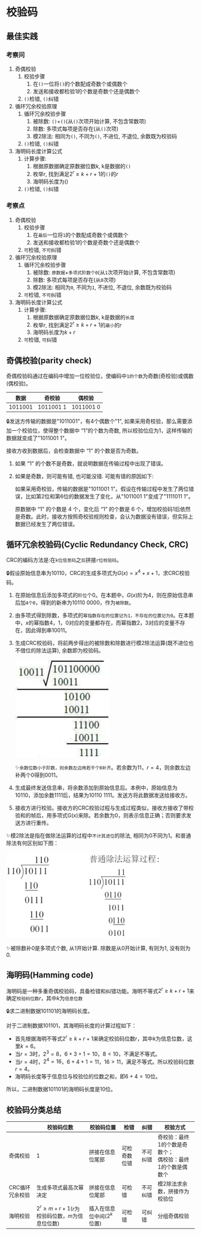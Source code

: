 # 校验码

## 最佳实践

### 考察问

1. 奇偶校验
    1. 校验步骤
        1. 在`()`一位将`()`的个数配成奇数个或偶数个
        2. 发送和接收都检验1的个数是奇数个还是偶数个
    2. `()`检错, `()`纠错
2. 循环冗余校验原理
    1. 循环冗余校验步骤
        1. 被除数: `()`+`()`(从`()`次项开始计算, 不包含常数项)
        2. 除数: 多项式每项是否存在(从`()`次项)
        3. 模2除法: 相同为`()`, 不同为`()`, 不进位, 不退位, 余数既为校验码
    2. `()`检错, `()`纠错
3. 海明码长度计算公式
    1. 计算步骤:
        1. 根据原数据确定原数据位数$k$, k是数据的`()`
        2. 枚举$r$, 找到满足$2^{r}\geq k + r + 1$的`()`的$r$
        3. 海明码长度为$`()`$
    2. `()`检错, `()`纠错

### 考察点

1. 奇偶校验
    1. 校验步骤
        1. 在`最后`一位将`1`的个数配成奇数个或偶数个
        2. 发送和接收都检验1的个数是奇数个还是偶数个
    2. `可`检错, `不可`纠错
2. 循环冗余校验原理
    1. 循环冗余校验步骤
        1. 被除数: `原数据`+`多项式阶数个0`(从`1`次项开始计算, 不包含常数项)
        2. 除数: 多项式每项是否存在(从`0`次项)
        3. 模2除法: 相同为`0`, 不同为`1`, 不进位, 不退位, 余数既为校验码
    2. `可`检错, `不可`纠错
3. 海明码长度计算公式
    1. 计算步骤:
        1. 根据原数据确定原数据位数$k$, k是数据的`长度`
        2. 枚举$r$, 找到满足$2^{r}\geq k + r + 1$的`最小`的$r$
        3. 海明码长度为$`k+r`$
    2. `可`检错, `可`纠错

## 奇偶校验(parity check)

奇偶校验码通过在编码中增加一位校验位，使编码中`1的个数`为奇数(奇校验)或偶数(偶校验)。

|数据|奇校验|偶校验|
| ---- | ---- | ---- |
|1011001|1011001 1|1011001 0|

🔒发送方传输的数据是"1011001"，有4个偶数个"1", 如果采用奇校验，那么需要添加一个校验位，使得整个数据中 “1”的个数为奇数, 所以校验位应为1，这样传输的数据就变成了"1011001 1"。

接收方收到数据后，会检查数据中 “1” 的个数是否为奇数。

1. 如果 “1” 的个数不是奇数，就说明数据在传输过程中出现了错误。
2. 如果是奇数，则可能有错, 也可能没错. 可能有错的原因如下:

    如果采用奇校验，传输的数据是"1011001 1"。假设在传输过程中发生了两位错误，比如第2位和第6位的数据发生了变化，从"1011001 1"变成了"1111011 1"。

    原数据中 “1” 的个数是 4 个，变化后 “1” 的个数是 6 个，增加校验码1后依然是奇数。此时，接收方按照奇校验规则检查，会认为数据没有错误，但实际上数据已经发生了两位错误。

## 循环冗余校验码(Cyclic Redundancy Check, CRC)

CRC的编码方法是:在`k位信息码`之`后`拼接`r位校验码`。

🔒假设原始信息串为10110，CRC的生成多项式为$G(x)=x^{4}+x+1$，求CRC校验码。

1. 在原始信息后添加多项式的`阶位`个0。在本题中，$G(x)$阶为4，则在原始信息串后加`4个0`，得到的新串为10110 0000，作为`被除数`。
2. 由多项式得到除数，多项式的`幂指数存在的位置记为1，不存在的位置记为0`。在本题中，$x$的幂指数4，1，0对应的变量都存在，而幂指数2，3对应的变量不存在，因此得到串10011。
3. 生成CRC校验码，将前两步得出的被除数和除数进行模2除法运算(既不进位也不借位的除法运算), 余数即为校验码。

    ![alt text](./2计算机硬件/循环冗余校验码1.png)

    ✨`余数位数小于阶数，则余数左边用若干个0补齐`。若余数为11，$r=4$，则余数左边补两个0得到0011。
4. 生成最终发送信息串，将余数添加到原始信息后。本例中，原始信息为10110，添加余数1111后，结果为10110 1111。发送方将此数据发送给接收方。
5. 接收方进行校验。接收方的CRC校验过程与生成过程类似，接收方接收了带校验和的帧后，用多项式G(x)来除。若余数为0，则表示信息正确；否则要求发送方进行重传。

✨模2除法是指在做除法运算的过程中`不计其进位`的除法, 相同为0不同为1。和普通除法有何区别如下图：

![alt text](./2计算机硬件/循环冗余校验码2.png)

✨被除数补0是多项式个数, 从1开始计算. 除数是从0开始计算, 有则为1, 没有则为0.

## 海明码(Hamming code)

海明码是一种多重奇偶校验码，具备检错和纠错功能。海明不等式$2^{r}\geq k + r + 1$来确定`校验码位数`$r$，其中$k$为`信息位数`

🔒求二进制数据101101的海明码长度。

对于二进制数据101101，其海明码长度的计算过程如下：

- 首先根据海明不等式$2^{r}\geq k + r + 1$来确定校验码位数$r$，其中$k$为信息位数，这里$k = 6$。
- 当$r = 3$时，$2^{3}=8$，$6 + 3 + 1=10$，$8<10$，不满足不等式。
- 当$r = 4$时，$2^{4}=16$，$6 + 4 + 1=11$，$16>11$，满足不等式。所以校验码位数$r = 4$。
- 海明码长度等于信息位与校验位的位数之和，即$6 + 4 = 10$位。

所以，二进制数据101101的海明码长度是10位。

## 校验码分类总结

|  |校验码位数|校验码位置|检错|纠错|校验方式|
| ---- | ---- | ---- | ---- | ---- | ---- |
|奇偶校验|1|拼接在信息位尾部|可检奇数位错|不可纠错|奇校验：最终1的个数是奇数个；<br>偶校验：最终1的个数是偶数个|
|CRC循环冗余校验|生成多项式最高次幂决定|拼接在信息位尾部|可检错|不可纠错|模2除法求余数，拼接作为校验位|
|海明校验|$2^{r}\geq m + r + 1$($r$为校验码位数，$m$为信息位位数)|插入在信息位中间($2^{k}$位置)|可检错|可纠错|分组奇偶校验|
